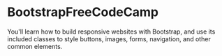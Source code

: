 # BootstrapFreeCodeCamp
 You'll learn how to build responsive websites with Bootstrap, and use its included classes to style buttons, images, forms, navigation, and other common elements.
